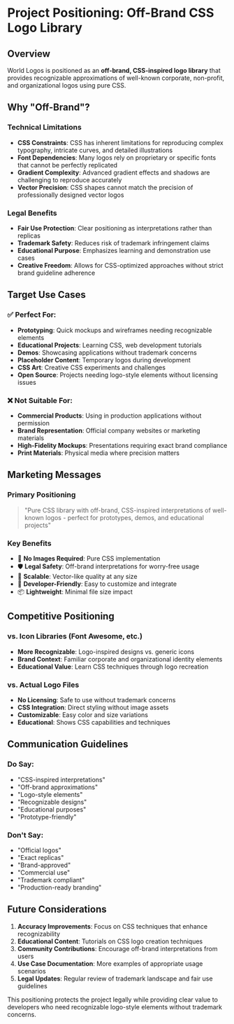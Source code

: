 # Project Positioning: Off-Brand CSS Logo Library

## Overview

World Logos is positioned as an **off-brand, CSS-inspired logo library** that provides recognizable approximations of well-known corporate, non-profit, and organizational logos using pure CSS.

## Why "Off-Brand"?

### Technical Limitations
- **CSS Constraints**: CSS has inherent limitations for reproducing complex typography, intricate curves, and detailed illustrations
- **Font Dependencies**: Many logos rely on proprietary or specific fonts that cannot be perfectly replicated
- **Gradient Complexity**: Advanced gradient effects and shadows are challenging to reproduce accurately
- **Vector Precision**: CSS shapes cannot match the precision of professionally designed vector logos

### Legal Benefits
- **Fair Use Protection**: Clear positioning as interpretations rather than replicas
- **Trademark Safety**: Reduces risk of trademark infringement claims
- **Educational Purpose**: Emphasizes learning and demonstration use cases
- **Creative Freedom**: Allows for CSS-optimized approaches without strict brand guideline adherence

## Target Use Cases

### ✅ Perfect For:
- **Prototyping**: Quick mockups and wireframes needing recognizable elements
- **Educational Projects**: Learning CSS, web development tutorials
- **Demos**: Showcasing applications without trademark concerns
- **Placeholder Content**: Temporary logos during development
- **CSS Art**: Creative CSS experiments and challenges
- **Open Source**: Projects needing logo-style elements without licensing issues

### ❌ Not Suitable For:
- **Commercial Products**: Using in production applications without permission
- **Brand Representation**: Official company websites or marketing materials
- **High-Fidelity Mockups**: Presentations requiring exact brand compliance
- **Print Materials**: Physical media where precision matters

## Marketing Messages

### Primary Positioning
> "Pure CSS library with off-brand, CSS-inspired interpretations of well-known logos - perfect for prototypes, demos, and educational projects"

### Key Benefits
- 🎨 **No Images Required**: Pure CSS implementation
- 🛡️ **Legal Safety**: Off-brand interpretations for worry-free usage
- 📱 **Scalable**: Vector-like quality at any size
- 🎯 **Developer-Friendly**: Easy to customize and integrate
- 📦 **Lightweight**: Minimal file size impact

## Competitive Positioning

### vs. Icon Libraries (Font Awesome, etc.)
- **More Recognizable**: Logo-inspired designs vs. generic icons
- **Brand Context**: Familiar corporate and organizational identity elements
- **Educational Value**: Learn CSS techniques through logo recreation

### vs. Actual Logo Files
- **No Licensing**: Safe to use without trademark concerns
- **CSS Integration**: Direct styling without image assets
- **Customizable**: Easy color and size variations
- **Educational**: Shows CSS capabilities and techniques

## Communication Guidelines

### Do Say:
- "CSS-inspired interpretations"
- "Off-brand approximations"
- "Logo-style elements"
- "Recognizable designs"
- "Educational purposes"
- "Prototype-friendly"

### Don't Say:
- "Official logos"
- "Exact replicas"
- "Brand-approved"
- "Commercial use"
- "Trademark compliant"
- "Production-ready branding"

## Future Considerations

1. **Accuracy Improvements**: Focus on CSS techniques that enhance recognizability
2. **Educational Content**: Tutorials on CSS logo creation techniques
3. **Community Contributions**: Encourage off-brand interpretations from users
4. **Use Case Documentation**: More examples of appropriate usage scenarios
5. **Legal Updates**: Regular review of trademark landscape and fair use guidelines

This positioning protects the project legally while providing clear value to developers who need recognizable logo-style elements without trademark concerns.
</content>
</invoke>
